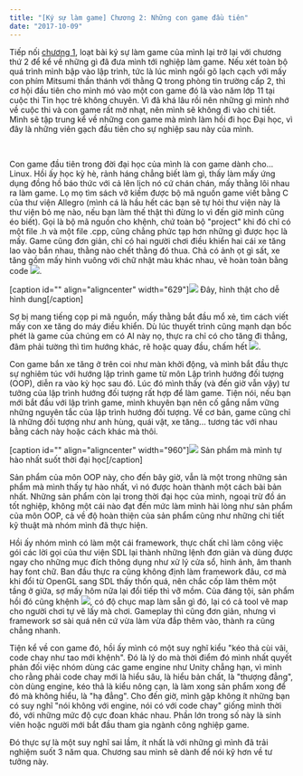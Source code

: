 ```yaml
---
title: "[Ký sự làm game] Chương 2: Những con game đầu tiên"
date: "2017-10-09"
---
```


Tiếp nối [chương 1](http://tongtunggiang.com/vi/2017/10/02/ky-su-lam-game-chuong-1-su-khoi-dau/), loạt bài ký sự làm game của mình lại trở lại với chương thứ 2 để kể về những gì đã đưa mình tới nghiệp làm game. Nếu xét toàn bộ quá trình mình bập vào lập trình, tức là lúc mình ngồi gõ lạch cạch với mấy con phím Mitsumi thần thánh với thằng Q trong phòng tin trường cấp 2, thì cơ hội đầu tiên cho mình mó vào một con game đó là vào năm lớp 11 tại cuộc thi Tin học trẻ không chuyên. Vì đã khá lâu rồi nên những gì mình nhớ về cuộc thi và con game rất mờ nhạt, nên mình sẽ không đi vào chi tiết. Mình sẽ tập trung kể về những con game mà mình làm hồi đi học Đại học, vì đây là những viên gạch đầu tiên cho sự nghiệp sau này của mình.

 

Con game đầu tiên trong đời đại học của mình là con game dành cho... Linux. Hồi ấy học kỳ hè, rảnh háng chẳng biết làm gì, thấy làm mấy ứng dụng đồng hồ báo thức với cả lên lịch nó cứ chán chán, mấy thằng lôi nhau ra làm game. Lọ mọ tìm sách vở kiếm được bộ mã nguồn game viết bằng C của thư viện Allegro (mình cá là hầu hết các bạn sẽ tự hỏi thư viện này là thư viện bỏ mẹ nào, nếu bạn làm thế thật thì đừng lo vì đến giờ mình cũng éo biết). Gọi là bộ mã nguồn cho khệnh, chứ toàn bộ "project" khi đó chỉ có một file .h và một file .cpp, cũng chẳng phức tạp hơn những gì được học là mấy. Game cũng đơn giản, chỉ có hai người chơi điều khiển hai cái xe tăng lao vào bắn nhau, thằng nào chết thằng đó thua. Chả có ảnh ọt gì sất, xe tăng gồm mấy hình vuông với chữ nhật màu khác nhau, vẽ hoàn toàn bằng code ![](https://tongtunggiang.com/vi/assets/images/burn_joss_stick-e1507298028986.png).

\[caption id="" align="aligncenter" width="629"\]![](https://tongtunggiang.com/vi/assets/images/kceku2f.png) Đây, hình thật cho dễ hình dung\[/caption\]

Sợ bị mang tiếng cọp pi mã nguồn, mấy thằng bắt đầu mổ xẻ, tìm cách viết mấy con xe tăng do máy điều khiển. Dù lúc thuyết trình cũng mạnh dạn bốc phét là game của chúng em có AI này nọ, thực ra chỉ có cho tăng đi thẳng, đâm phải tường thì tìm hướng khác, rẽ hoặc quay đầu, chấm hết ![](https://tongtunggiang.com/vi/assets/images/sweat-e1507297981554.png).

Con game bắn xe tăng ở trên coi như màn khởi động, và mình bắt đầu thực sự nghiêm túc với hướng lập trình game từ môn Lập trình hướng đối tượng (OOP), diễn ra vào kỳ học sau đó. Lúc đó mình thấy (và đến giờ vẫn vậy) tư tưởng của lập trình hướng đối tượng rất hợp để làm game. Tiện nói, nếu bạn mới bắt đầu với lập trình game, mình khuyên bạn nên cố gắng nắm vững những nguyên tắc của lập trình hướng đối tượng. Về cơ bản, game cũng chỉ là những đối tượng như anh hùng, quái vật, xe tăng... tương tác với nhau bằng cách này hoặc cách khác mà thôi.

\[caption id="" align="aligncenter" width="960"\]![](https://camo.githubusercontent.com/1e8ead84dc975a16df7f80c803b231aba55109d1/68747470733a2f2f692e696d6775722e636f6d2f324d69736a42412e6a7067) Sản phẩm mà mình tự hào nhất suốt thời đại học\[/caption\]

Sản phẩm của môn OOP này, cho đến bây giờ, vẫn là một trong những sản phẩm mà mình thấy tự hào nhất, vì nó được hoàn thành một cách bài bản nhất. Những sản phẩm còn lại trong thời đại học của mình, ngoại trừ đồ án tốt nghiệp, không một cái nào đạt đến mức làm mình hài lòng như sản phẩm của môn OOP, cả về độ hoàn thiện của sản phẩm cũng như những chi tiết kỹ thuật mà nhóm mình đã thực hiện.

Hồi ấy nhóm mình có làm một cái framework, thực chất chỉ làm công việc gói các lời gọi của thư viện SDL lại thành những lệnh đơn giản và dùng được ngay cho những mục đích thông dụng như xử lý cửa sổ, hình ảnh, âm thanh hay font chữ. Ban đầu thực ra cũng không định làm framework đâu, cơ mà khi đổi từ OpenGL sang SDL thấy thốn quá, nên chắc cốp làm thêm một tầng ở giữa, sợ mấy hôm nữa lại đổi tiếp thì vỡ mồm. Của đáng tội, sản phẩm hồi đó cũng khệnh ![](https://tongtunggiang.com/vi/assets/images/matrix-e1507559558105.png), có độ chục map làm sẵn gì đó, lại có cả tool vẽ map cho người chơi tự vẽ lấy mà chơi. Gameplay thì cũng đơn giản, nhưng vì framework sơ sài quá nên cứ vừa làm vừa đắp thêm vào, thành ra cũng chẳng nhanh.

Tiện kể về con game đó, hồi ấy mình có một suy nghĩ kiểu "kéo thả cùi vãi, code chay như tao mới khệnh". Đó là lý do mà thời điểm đó mình nhất quyết phản đối việc nhóm dùng các game engine như Unity chẳng hạn, vì mình cho rằng phải code chay mới là hiểu sâu, là hiểu bản chất, là "thượng đẳng", còn dùng engine, kéo thả là kiểu nông cạn, là làm xong sản phẩm xong để đó mà không hiểu, là "hạ đẳng". Cho đến giờ, mình gặp không ít những bạn có suy nghĩ "nói không với engine, nói có với code chay" giống mình thời đó, với những mức độ cực đoan khác nhau. Phần lớn trong số này là sinh viên hoặc người mới bắt đầu tham gia ngành công nghiệp game.

Đó thực sự là một suy nghĩ sai lầm, ít nhất là với những gì mình đã trải nghiệm suốt 3 năm qua. Chương sau mình sẽ dành để nói kỹ hơn về tư tưởng này.
